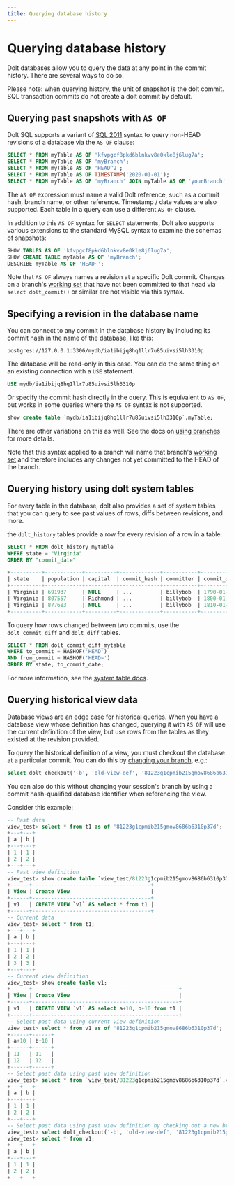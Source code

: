 ```yaml
---
title: Querying database history
---
```


# Querying database history

Dolt databases allow you to query the data at any point in the commit
history. There are several ways to do so.

Please note: when querying history, the unit of snapshot is the dolt
commit. SQL transaction commits do not create a dolt commit by
default.

## Querying past snapshots with `AS OF`

Dolt SQL supports a variant of [SQL
2011](https://en.wikipedia.org/wiki/SQL:2011) syntax to query non-HEAD
revisions of a database via the `AS OF` clause:

```sql
SELECT * FROM myTable AS OF 'kfvpgcf8pkd6blnkvv8e0kle8j6lug7a';
SELECT * FROM myTable AS OF 'myBranch';
SELECT * FROM myTable AS OF 'HEAD^2';
SELECT * FROM myTable AS OF TIMESTAMP('2020-01-01');
SELECT * FROM myTable AS OF 'myBranch' JOIN myTable AS OF 'yourBranch' AS foo;
```

The `AS OF` expression must name a valid Dolt reference, such as a
commit hash, branch name, or other reference. Timestamp / date values
are also supported. Each table in a query can use a different `AS OF`
clause.

In addition to this `AS OF` syntax for `SELECT` statements, Dolt also
supports various extensions to the standard MySQL syntax to examine
the schemas of snapshots:

```sql
SHOW TABLES AS OF 'kfvpgcf8pkd6blnkvv8e0kle8j6lug7a';
SHOW CREATE TABLE myTable AS OF 'myBranch';
DESCRIBE myTable AS OF 'HEAD~';
```

Note that `AS OF` always names a revision at a specific Dolt commit. Changes on a branch's [working
set](../../../concepts/git/working-set.md) that have not been committed to that head via `select
dolt_commit()` or similar are not visible via this syntax.

## Specifying a revision in the database name

You can connect to any commit in the database history by including its commit hash in the name of
the database, like this:

`postgres://127.0.0.1:3306/mydb/ia1ibijq8hq1llr7u85uivsi5lh3310p`

The database will be read-only in this case. You can do the same thing on an existing connection
with a `USE` statement.

```sql
USE mydb/ia1ibijq8hq1llr7u85uivsi5lh3310p
```

Or specify the commit hash directly in the query. This is equivalent
to `AS OF`, but works in some queries where the `AS OF` syntax is not
supported.

```sql
show create table `mydb/ia1ibijq8hq1llr7u85uivsi5lh3310p`.myTable;
```

There are other variations on this as well. See the docs on [using
branches](branches.md) for more details.

Note that this syntax applied to a branch will name that branch's [working
set](../../../concepts/git/working-set.md) and therefore includes any changes not yet committed to
the HEAD of the branch.

## Querying history using dolt system tables

For every table in the database, dolt also provides a set of system
tables that you can query to see past values of rows, diffs between
revisions, and more.

the `dolt_history` tables provide a row for every revision of a row in
a table.

```sql
SELECT * FROM dolt_history_mytable
WHERE state = "Virginia"
ORDER BY "commit_date"

+----------+------------+----------+-------------+-----------+---------------------------------+
| state    | population | capital  | commit_hash | committer | commit_date                     |
+----------+------------+----------+-------------+-----------+---------------------------------+
| Virginia | 691937     | NULL     | ...         | billybob  | 1790-01-09 00:00:00.0 +0000 UTC |
| Virginia | 807557     | Richmond | ...         | billybob  | 1800-01-01 00:00:00.0 +0000 UTC |
| Virginia | 877683     | NULL     | ...         | billybob  | 1810-01-01 00:00:00.0 +0000 UTC |
+----------+------------+----------+-------------+-----------+---------------------------------+
```

To query how rows changed between two commits, use the
`dolt_commit_diff` and `dolt_diff` tables.

```sql
SELECT * FROM dolt_commit_diff_mytable
WHERE to_commit = HASHOF('HEAD')
AND from_commit = HASHOF('HEAD~')
ORDER BY state, to_commit_date;
```

For more information, see the [system table
docs](dolt-system-tables.md).

## Querying historical view data

Database views are an edge case for historical queries. When you have
a database view whose definition has changed, querying it with `AS OF`
will use the current definition of the view, but use rows from the
tables as they existed at the revision provided.

To query the historical definition of a view, you must checkout the
database at a particular commit. You can do this by [changing your
branch](./branches.md), e.g.:

```sql
select dolt_checkout('-b', 'old-view-def', '81223g1cpmib215gmov8686b6310p37d');
```

You can also do this without changing your session's branch by using a
commit hash-qualified database identifier when referencing the view.

Consider this example:

```sql
-- Past data
view_test> select * from t1 as of '81223g1cpmib215gmov8686b6310p37d';
+---+---+
| a | b |
+---+---+
| 1 | 1 |
| 2 | 2 |
+---+---+
-- Past view definition
view_test> show create table `view_test/81223g1cpmib215gmov8686b6310p37d`.v1;
+------+--------------------------------------+
| View | Create View                          |
+------+--------------------------------------+
| v1   | CREATE VIEW `v1` AS select * from t1 |
+------+--------------------------------------+
-- Current data
view_test> select * from t1;
+---+---+
| a | b |
+---+---+
| 1 | 1 |
| 2 | 2 |
| 3 | 3 |
+---+---+
-- Current view definition
view_test> show create table v1;
+------+-----------------------------------------------+
| View | Create View                                   |
+------+-----------------------------------------------+
| v1   | CREATE VIEW `v1` AS select a+10, b+10 from t1 |
+------+-----------------------------------------------+
-- Select past data using current view definition
view_test> select * from v1 as of '81223g1cpmib215gmov8686b6310p37d';
+------+------+
| a+10 | b+10 |
+------+------+
| 11   | 11   |
| 12   | 12   |
+------+------+
-- Select past data using past view definition
view_test> select * from `view_test/81223g1cpmib215gmov8686b6310p37d`.v1;
+---+---+
| a | b |
+---+---+
| 1 | 1 |
| 2 | 2 |
+---+---+
-- Select past data using past view definition by checking out a new branch
view_test> select dolt_checkout('-b', 'old-view-def', '81223g1cpmib215gmov8686b6310p37d');
view_test> select * from v1;
+---+---+
| a | b |
+---+---+
| 1 | 1 |
| 2 | 2 |
+---+---+
```
